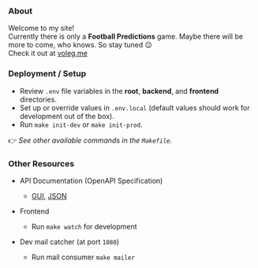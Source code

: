 ### About

Welcome to my site!<br />
Currently there is only a **Football Predictions** game.
Maybe there will be more to come, who knows. So stay tuned 😉<br />
Check it out at [voleg.me](https://www.voleg.me)

### Deployment / Setup

- Review `.env` file variables in the **root**, **backend**, and **frontend** directories.
- Set up or override values in `.env.local` (default values should work for development out of the box).
- Run `make init-dev` or `make init-prod`.

👉 _See other available commands in the `Makefile`._

### Other Resources
 
- API Documentation (OpenAPI Specification)
  - [GUI](https://www.api.voleg.me/doc), [JSON](https://www.api.voleg.me/doc.json)

- Frontend
  - Run `make watch` for development
- Dev mail catcher (at port `1080`)
  - Run mail consumer `make mailer`
